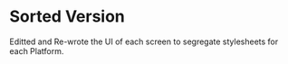 # Sorted Version

Editted and Re-wrote the UI of each screen to segregate stylesheets for each Platform. 
